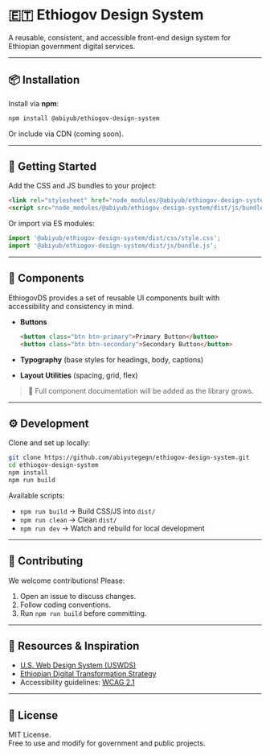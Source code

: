 # 🇪🇹 Ethiogov Design System

A reusable, consistent, and accessible front-end design system for Ethiopian government digital services.  

---

## 📦 Installation

Install via **npm**:

```bash
npm install @abiyub/ethiogov-design-system
```

Or include via CDN (coming soon).

---

## 🚀 Getting Started

Add the CSS and JS bundles to your project:

```html
<link rel="stylesheet" href="node_modules/@abiyub/ethiogov-design-system/dist/css/style.css">
<script src="node_modules/@abiyub/ethiogov-design-system/dist/js/bundle.js"></script>
```

Or import via ES modules:

```js
import '@abiyub/ethiogov-design-system/dist/css/style.css';
import '@abiyub/ethiogov-design-system/dist/js/bundle.js';
```

---

## 🧩 Components

EthiogovDS provides a set of reusable UI components built with accessibility and consistency in mind.

- **Buttons**  
  ```html
  <button class="btn btn-primary">Primary Button</button>
  <button class="btn btn-secondary">Secondary Button</button>
  ```

- **Typography** (base styles for headings, body, captions)

- **Layout Utilities** (spacing, grid, flex)

> 📖 Full component documentation will be added as the library grows.

---

## ⚙️ Development

Clone and set up locally:

```bash
git clone https://github.com/abiyutegegn/ethiogov-design-system.git
cd ethiogov-design-system
npm install
npm run build
```

Available scripts:

- `npm run build` → Build CSS/JS into `dist/`
- `npm run clean` → Clean `dist/`
- `npm run dev`   → Watch and rebuild for local development

---

## 📝 Contributing

We welcome contributions! Please:

1. Open an issue to discuss changes.
2. Follow coding conventions.
3. Run `npm run build` before committing.

---

## 📖 Resources & Inspiration

- [U.S. Web Design System (USWDS)](https://designsystem.digital.gov/)
- [Ethiopian Digital Transformation Strategy](https://mints.gov.et/)  
- Accessibility guidelines: [WCAG 2.1](https://www.w3.org/WAI/standards-guidelines/wcag/)

---

## 📜 License

MIT License.  
Free to use and modify for government and public projects.
